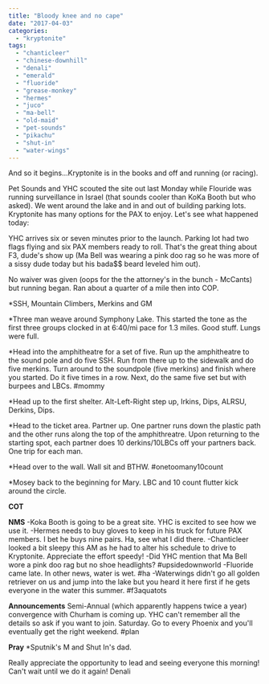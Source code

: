 ```yaml
---
title: "Bloody knee and no cape"
date: "2017-04-03"
categories: 
  - "kryptonite"
tags: 
  - "chanticleer"
  - "chinese-downhill"
  - "denali"
  - "emerald"
  - "fluoride"
  - "grease-monkey"
  - "hermes"
  - "juco"
  - "ma-bell"
  - "old-maid"
  - "pet-sounds"
  - "pikachu"
  - "shut-in"
  - "water-wings"
---
```


And so it begins...Kryptonite is in the books and off and running (or racing).

Pet Sounds and YHC scouted the site out last Monday while Flouride was running surveillance in Israel (that sounds cooler than KoKa Booth but who asked). We went around the lake and in and out of building parking lots. Kryptonite has many options for the PAX to enjoy. Let's see what happened today:

YHC arrives six or seven minutes prior to the launch. Parking lot had two flags flying and six PAX members ready to roll. That's the great thing about F3, dude's show up (Ma Bell was wearing a pink doo rag so he was more of a sissy dude today but his bada$$ beard leveled him out).

No waiver was given (oops for the the attorney's in the bunch - McCants) but running began. Ran about a quarter of a mile then into COP.

\*SSH, Mountain Climbers, Merkins and GM

\*Three man weave around Symphony Lake. This started the tone as the first three groups clocked in at 6:40/mi pace for 1.3 miles. Good stuff. Lungs were full.

\*Head into the amphitheatre for a set of five. Run up the amphitheatre to the sound pole and do five SSH. Run from there up to the sidewalk and do five merkins. Turn around to the soundpole (five merkins) and finish where you started. Do it five times in a row. Next, do the same five set but with burpees and LBCs. #mommy

\*Head up to the first shelter. Alt-Left-Right step up, Irkins, Dips, ALRSU, Derkins, Dips.

\*Head to the ticket area. Partner up. One partner runs down the plastic path and the other runs along the top of the amphithreatre. Upon returning to the starting spot, each partner does 10 derkins/10LBCs off your partners back. One trip for each man.

\*Head over to the wall. Wall sit and BTHW. #onetoomany10count

\*Mosey back to the beginning for Mary. LBC and 10 count flutter kick around the circle.

**COT**

**NMS** -Koka Booth is going to be a great site. YHC is excited to see how we use it. -Hermes needs to buy gloves to keep in his truck for future PAX members. I bet he buys nine pairs. Ha, see what I did there. -Chanticleer looked a bit sleepy this AM as he had to alter his schedule to drive to Kryptonite. Appreciate the effort speedy! -Did YHC mention that Ma Bell wore a pink doo rag but no shoe headlights? #upsidedownworld -Fluoride came late. In other news, water is wet. #ha -Waterwings didn't go all golden retriever on us and jump into the lake but you heard it here first if he gets everyone in the water this summer. #f3aquatots

**Announcements** Semi-Annual (which apparently happens twice a year) convergence with Churham is coming up. YHC can't remember all the details so ask if you want to join. Saturday. Go to every Phoenix and you'll eventually get the right weekend. #plan

**Pray** \*Sputnik's M and Shut In's dad.

Really appreciate the opportunity to lead and seeing everyone this morning! Can't wait until we do it again! Denali
